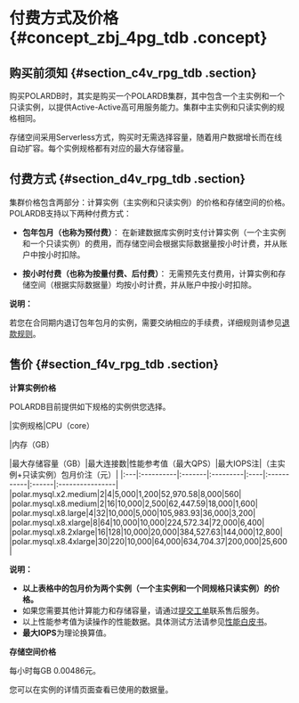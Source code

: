 # 付费方式及价格 {#concept_zbj_4pg_tdb .concept}

## 购买前须知 {#section_c4v_rpg_tdb .section}

购买POLARDB时，其实是购买一个POLARDB集群，其中包含一个主实例和一个只读实例，以提供Active-Active高可用服务能力。集群中主实例和只读实例的规格相同。

存储空间采用Serverless方式，购买时无需选择容量，随着用户数据增长而在线自动扩容。每个实例规格都有对应的最大存储容量。

## 付费方式 {#section_d4v_rpg_tdb .section}

集群价格包含两部分：计算实例（主实例和只读实例）的价格和存储空间的价格。POLARDB支持以下两种付费方式：

-   **包年包月（也称为预付费）**： 在新建数据库实例时支付计算实例（一个主实例和一个只读实例）的费用，而存储空间会根据实际数据量按小时计费，并从账户中按小时扣除。

-   **按小时付费（也称为按量付费、后付费）**： 无需预先支付费用，计算实例和存储空间（根据实际数据量）均按小时计费，并从账户中按小时扣除。


**说明：** 

若您在合同期内退订包年包月的实例，需要交纳相应的手续费，详细规则请参见[退款规则](https://help.aliyun.com/knowledge_detail/37096.html)。

## 售价 {#section_f4v_rpg_tdb .section}

**计算实例价格**

POLARDB目前提供如下规格的实例供您选择。

|实例规格|CPU（core）

|内存（GB）

|最大存储容量（GB）|最大连接数|性能参考值（最大QPS）|最大IOPS注|（主实例+只读实例）包月价注（元）|
|:---|:----------|:-------|:---------|:----|:-----------|:------|:----------------|
|polar.mysql.x2.medium|2|4|5,000|1,200|52,970.58|8,000|560|
|polar.mysql.x8.medium|2|16|10,000|2,500|62,447.59|18,000|1,600|
|polar.mysql.x8.large|4|32|10,000|5,000|105,983.93|36,000|3,200|
|polar.mysql.x8.xlarge|8|64|10,000|10,000|224,572.34|72,000|6,400|
|polar.mysql.x8.2xlarge|16|128|10,000|20,000|384,527.63|144,000|12,800|
|polar.mysql.x8.4xlarge|30|220|10,000|64,000|634,704.37|200,000|25,600|

**说明：** 

-   **以上表格中的包月价为两个实例（一个主实例和一个同规格只读实例）的价格。**
-   如果您需要其他计算能力和存储容量，请通过[提交工单](https://selfservice.console.aliyun.com/ticket/createIndex)联系售后服务。
-   以上性能参考值为读操作的性能数据。具体测试方法请参见[性能白皮书](../../../../cn.zh-CN/性能白皮书/性能白皮书.md)。
-   **最大IOPS**为理论换算值。

**存储空间价格**

每小时每GB 0.00486元。

您可以在实例的详情页面查看已使用的数据量。

